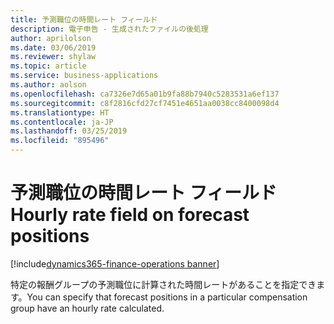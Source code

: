```yaml
---
title: 予測職位の時間レート フィールド
description: 電子申告 - 生成されたファイルの後処理
author: aprilolson
ms.date: 03/06/2019
ms.reviewer: shylaw
ms.topic: article
ms.service: business-applications
ms.author: aolson
ms.openlocfilehash: ca7326e7d65a01b9fa88b7940c5283531a6ef137
ms.sourcegitcommit: c8f2816cfd27cf7451e4651aa0038cc8400098d4
ms.translationtype: HT
ms.contentlocale: ja-JP
ms.lasthandoff: 03/25/2019
ms.locfileid: "895496"
---
```

# <a name="hourly-rate-field-on-forecast-positions"></a><span data-ttu-id="0325d-103">予測職位の時間レート フィールド</span><span class="sxs-lookup"><span data-stu-id="0325d-103">Hourly rate field on forecast positions</span></span> 
[!include[dynamics365-finance-operations banner](../includes/dynamics365-finance-operations.md)]


<span data-ttu-id="0325d-104">特定の報酬グループの予測職位に計算された時間レートがあることを指定できます。</span><span class="sxs-lookup"><span data-stu-id="0325d-104">You can specify that forecast positions in a particular compensation group have an hourly rate calculated.</span></span>
